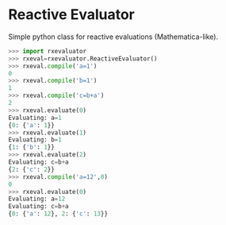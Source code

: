 Reactive Evaluator
==================

Simple python class for reactive evaluations (Mathematica-like).

```python
>>> import rxevaluator
>>> rxeval=rxevaluator.ReactiveEvaluator()
>>> rxeval.compile('a=1')
0
>>> rxeval.compile('b=1')
1
>>> rxeval.compile('c=b+a')
2
>>> rxeval.evaluate(0)
Evaluating: a=1
{0: {'a': 1}}
>>> rxeval.evaluate(1)
Evaluating: b=1
{1: {'b': 1}}
>>> rxeval.evaluate(2)
Evaluating: c=b+a
{2: {'c': 2}}
>>> rxeval.compile('a=12',0)
0
>>> rxeval.evaluate(0)
Evaluating: a=12
Evaluating: c=b+a
{0: {'a': 12}, 2: {'c': 13}}
```
